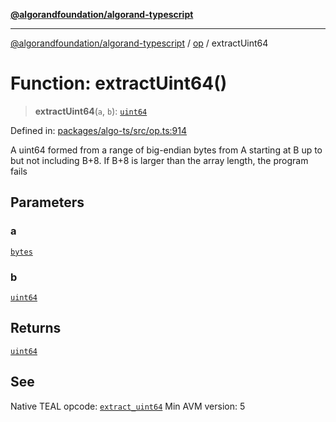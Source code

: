 [**@algorandfoundation/algorand-typescript**](../../README.md)

***

[@algorandfoundation/algorand-typescript](../../README.md) / [op](../README.md) / extractUint64

# Function: extractUint64()

> **extractUint64**(`a`, `b`): [`uint64`](../../index/type-aliases/uint64.md)

Defined in: [packages/algo-ts/src/op.ts:914](https://github.com/algorandfoundation/puya-ts/blob/main/packages/algo-ts/src/op.ts#L914)

A uint64 formed from a range of big-endian bytes from A starting at B up to but not including B+8. If B+8 is larger than the array length, the program fails

## Parameters

### a

[`bytes`](../../index/type-aliases/bytes.md)

### b

[`uint64`](../../index/type-aliases/uint64.md)

## Returns

[`uint64`](../../index/type-aliases/uint64.md)

## See

Native TEAL opcode: [`extract_uint64`](https://dev.algorand.co/reference/algorand-teal/opcodes#extract_uint64)
Min AVM version: 5
